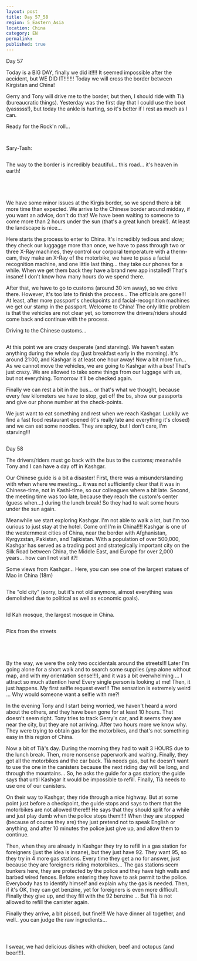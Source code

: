 ```yaml
---
layout: post
title: Day 57_58
region: 5_Eastern_Asia
location: China
category: EN
permalink:
published: true
---
```

Day 57

Today is a BIG DAY, finally we did it!!!! It seemed impossible after the accident, but WE DID IT!!!!!!! Today we will cross the border between Kirgistan and China!

Gerry and Tony will drive me to the border, but then, I should ride with Tià (bureaucratic things). Yesterday was the first day that I could use the boot (yasssss!), but today the ankle is hurting, so it's better if I rest as much as I can.

Ready for the Rock'n roll...

<p><a
href="https://lh3.googleusercontent.com/JhGArmi4dVvkSvH6T_629UKg_zHIHjqFECvgaccNJJBKKWA_-bAFPqRx3ECtsHvKtYln1pvCT-CgQ0kwALZVvTqtozmZ3Zx6jWcJXuHAjDpkmcCBq7IcfbJLxRqfa4TtGIulxZVF2QPyEw5IRpPyhXaz-dQBNK9c1VFcQAttFlFZxxIYWyd7JYQ93YoKjW_9TuCbELbechTckeYqyqX8HM-tiSpBzET7KUwBFjqqATOG4kVjAHJBr7JJaCUgNvaKn-k1tSV8KSdg_Npn43xYKgSpKN5kSfOLXN0hOy4XeI0wi1LtdVJgZe8ftpcI4LqGDN1KBWa20G9cksPxQeEnkilQYEQHZ7liZW4JlIsh6DpLsJen7NECtBGzynPwJuVFZJZA6tQK753qLFanp4SYqO498KzuLtuSTMLvtqv3Va_fcwxCB3A2HJO-pRHMyUxfIftUDUtgEtjGlRC6B_c88dIRxslnQt9mauOsHOBZ5BhguK4PgyZrbvx5mqNfJ7aIeGFXV-0q-3Am4islm_VWbdBxhvySLy1V7Tgz4RKkB8mk4_aYyAtcUiDMVqQffvK-CYulOdlnakSZqCrUzgmGgIY7ftNsy1sjvsoBSckcK9o8O6nyFEfsC_JEbUCFArS4OXLzv_GGuUbXX-ZQdGxjOUoKz0tfKfa89kfa_qGxEjqUxP510UhoNlgtLA=w1052-h789-no"><img 
src="https://lh3.googleusercontent.com/JhGArmi4dVvkSvH6T_629UKg_zHIHjqFECvgaccNJJBKKWA_-bAFPqRx3ECtsHvKtYln1pvCT-CgQ0kwALZVvTqtozmZ3Zx6jWcJXuHAjDpkmcCBq7IcfbJLxRqfa4TtGIulxZVF2QPyEw5IRpPyhXaz-dQBNK9c1VFcQAttFlFZxxIYWyd7JYQ93YoKjW_9TuCbELbechTckeYqyqX8HM-tiSpBzET7KUwBFjqqATOG4kVjAHJBr7JJaCUgNvaKn-k1tSV8KSdg_Npn43xYKgSpKN5kSfOLXN0hOy4XeI0wi1LtdVJgZe8ftpcI4LqGDN1KBWa20G9cksPxQeEnkilQYEQHZ7liZW4JlIsh6DpLsJen7NECtBGzynPwJuVFZJZA6tQK753qLFanp4SYqO498KzuLtuSTMLvtqv3Va_fcwxCB3A2HJO-pRHMyUxfIftUDUtgEtjGlRC6B_c88dIRxslnQt9mauOsHOBZ5BhguK4PgyZrbvx5mqNfJ7aIeGFXV-0q-3Am4islm_VWbdBxhvySLy1V7Tgz4RKkB8mk4_aYyAtcUiDMVqQffvK-CYulOdlnakSZqCrUzgmGgIY7ftNsy1sjvsoBSckcK9o8O6nyFEfsC_JEbUCFArS4OXLzv_GGuUbXX-ZQdGxjOUoKz0tfKfa89kfa_qGxEjqUxP510UhoNlgtLA=w1052-h789-no" class="oversize" alt=""></a></p>

<p><a
href="https://lh3.googleusercontent.com/EtYrPtZh5Lj45h_SfhjhLnOELyEiSClkbwKbhrdqmf5N-F3bOjCCN69Ltlw59v5rimRY3nRRLuM7r9X9S2_7WXZ-RZcgREu-_lp_hQwzt6H4SgHYbQS_1OZ4amKP2ZhA6vHdNF-fgKUbcHfJ7rPfIjAEzqieLXqTfjXXYOQcCQHZq8KG_cwWz7sLiCOa9j8LtOo-CBGqRAuIgozoeoi-BXuFz2fJF463tKkrxvvfCz1kaELPBPgaeGbo2el9eLvRW_4Ib4oVnpiPWI08E-xnAVyJVtQJ07T1bexdjiYKLGcQRuagT8nUHWEya8IOltjUDcfCNx-1_r6PapMChdAtGLSUYB3CAaVvaPdqNf8zk09sbwDha9eBsnsEhV6H5jUfC2m6G0Y-HRcp8Ciwnh13CvaQFQUUcH76dfFXxfSoi1ZOHd1D2TqJfgpFGfhl9jtCWTDSR1jTUtZWWQZRlVDyx8PQCi-W92Gmu2MZDY5cITatMIq1ys5cmXT5rSRpkYM8OF6vyMmwU47MOgE7qKlXJAtYkmuXc4sQURiZpKGzlA8ApnhkRAPw--aB1ehJ6ecRmGMidEdvJUIpFh2GyqTRYODU7tKrND9p2y7_rjtltmpkFQDf2IcPYhqk2OzK8wgW7TO2WI0fhCXTWCetuD2mhMje8gzSex642rNSDm8sYjPFzS9uvDOxojuZyA=w840-h630-no"><img 
src="https://lh3.googleusercontent.com/EtYrPtZh5Lj45h_SfhjhLnOELyEiSClkbwKbhrdqmf5N-F3bOjCCN69Ltlw59v5rimRY3nRRLuM7r9X9S2_7WXZ-RZcgREu-_lp_hQwzt6H4SgHYbQS_1OZ4amKP2ZhA6vHdNF-fgKUbcHfJ7rPfIjAEzqieLXqTfjXXYOQcCQHZq8KG_cwWz7sLiCOa9j8LtOo-CBGqRAuIgozoeoi-BXuFz2fJF463tKkrxvvfCz1kaELPBPgaeGbo2el9eLvRW_4Ib4oVnpiPWI08E-xnAVyJVtQJ07T1bexdjiYKLGcQRuagT8nUHWEya8IOltjUDcfCNx-1_r6PapMChdAtGLSUYB3CAaVvaPdqNf8zk09sbwDha9eBsnsEhV6H5jUfC2m6G0Y-HRcp8Ciwnh13CvaQFQUUcH76dfFXxfSoi1ZOHd1D2TqJfgpFGfhl9jtCWTDSR1jTUtZWWQZRlVDyx8PQCi-W92Gmu2MZDY5cITatMIq1ys5cmXT5rSRpkYM8OF6vyMmwU47MOgE7qKlXJAtYkmuXc4sQURiZpKGzlA8ApnhkRAPw--aB1ehJ6ecRmGMidEdvJUIpFh2GyqTRYODU7tKrND9p2y7_rjtltmpkFQDf2IcPYhqk2OzK8wgW7TO2WI0fhCXTWCetuD2mhMje8gzSex642rNSDm8sYjPFzS9uvDOxojuZyA=w840-h630-no" class="oversize" alt=""></a></p>

Sary-Tash:

<p><a
href="https://lh3.googleusercontent.com/0ODhBk_2lpn9ZB4BPmI_5bQPb8TfjKnwYz1cUJgn7RC6_jrzlmP8xvAugOnR18Hac5jz6070xBnfmdYin-kyDacfyv3kLOUd6majptaYXYto6lvEGPTwegxY6Uq-y0caX-Jmqyca50Kr2NnjQvouLFREf2rC9vJ5-yydSpQChJohAvXu8IlFp5mx17wMmniN_kb_ThLsfYwoow5MLNRZPCmVcMnUo4Ouo04SL_qpg8iToSTzwzOqCpllFdVRuoK4wVblZuhsThepKy_DLdiPNeD2RCWvy5PJ1t7eKFE9WrLZGBR2JtgL0YpK7xNKxEQscQT9ogzHdsdWHEFfenZkddps36TCxmAMUj30Nn4MV_fhkEMfYtcdGKHoDEuVmw0VdYfRopE-R22y7Ez6jd0aw1ZPksmzXYAJ2qLMlpBZHRfHsO4rDEv2NGMik4Sx-23NDfJa7cRHU4UWSFMNloqTbJf3AvNeH2FVQAu3C93ijNJiD-w7jtNkMosSRZ-A682W3Oer0f4QvIRdMGHpQpsOoUwdeJGWTtRco2ojpRtE0O1hUZi-p291U50qcgOpYsY1HaL2kQ_ROiZjILao8kkp__vGRK2t9G5o-orpETrliZFQkgOKXw7lDgx0_Ko9HjjKXsqerYyYS_ZvDqMgk3gjdfGOQfj3cueWbr8f5dHTsM8vPFoLlnSjSk6Btw=w1051-h788-no"><img 
src="https://lh3.googleusercontent.com/0ODhBk_2lpn9ZB4BPmI_5bQPb8TfjKnwYz1cUJgn7RC6_jrzlmP8xvAugOnR18Hac5jz6070xBnfmdYin-kyDacfyv3kLOUd6majptaYXYto6lvEGPTwegxY6Uq-y0caX-Jmqyca50Kr2NnjQvouLFREf2rC9vJ5-yydSpQChJohAvXu8IlFp5mx17wMmniN_kb_ThLsfYwoow5MLNRZPCmVcMnUo4Ouo04SL_qpg8iToSTzwzOqCpllFdVRuoK4wVblZuhsThepKy_DLdiPNeD2RCWvy5PJ1t7eKFE9WrLZGBR2JtgL0YpK7xNKxEQscQT9ogzHdsdWHEFfenZkddps36TCxmAMUj30Nn4MV_fhkEMfYtcdGKHoDEuVmw0VdYfRopE-R22y7Ez6jd0aw1ZPksmzXYAJ2qLMlpBZHRfHsO4rDEv2NGMik4Sx-23NDfJa7cRHU4UWSFMNloqTbJf3AvNeH2FVQAu3C93ijNJiD-w7jtNkMosSRZ-A682W3Oer0f4QvIRdMGHpQpsOoUwdeJGWTtRco2ojpRtE0O1hUZi-p291U50qcgOpYsY1HaL2kQ_ROiZjILao8kkp__vGRK2t9G5o-orpETrliZFQkgOKXw7lDgx0_Ko9HjjKXsqerYyYS_ZvDqMgk3gjdfGOQfj3cueWbr8f5dHTsM8vPFoLlnSjSk6Btw=w1051-h788-no" class="oversize" alt=""></a></p>

The way to the border is incredibly beautiful... this road... it's heaven in earth!

<p><a
href="https://lh3.googleusercontent.com/9bEhEW-2rn5CMEYK77BdGhHjYvVrx6tLlKt-k-bBylnrw4L0zxC6yf-c1Tmki1QqlXpSRUXHVO7qG_AukwaiRyO_n7PC-heQeHg22WRVxbyZrKPnCv18xrrTYBQ58cMAmrF4hR_fBME6fd3edasdvt_zZLPan-xibf8Hq2jfgTrQeNbCk09Pdkb87JlT7nRXqmf5u4-DjoED0tr5yMelqUcGnqdvauIupQ2q6jsAsm6tE5vdb3rzcWsAbKjUbvaMxNw7UYf2-pupC0zHPtHrfhfDLCCxErt26n-e7YB8FT8r35JtN9hCXblgpBfwRd0XBD_4WQkmHmELOpu8g7anGXOJlwCe33xSR0s9_pvDFoiS8XXiwMGIesBCc4-RdLcTXplHd5ZJYE3-u_zZjysKFxQurlxYz6xycK29VswkAzYPhlbkJUmcW2eqld7qUvje-6F4bR50tkZoE4S4QN4n4os3r5mMswcm_YSm2bqGTClkY_xJL0wZ1OSJH6lh0sMX--QKtb8Zpj_xkjkCfFx57JupeNDMgbYsF3O9YorC_Db6jbMwUMrguSS4EvbqpuV8QpA13Ngb_xu-VQZqvqcneYaP_clcf7WF_bPvDBioTwo_eacvi4cffmAPWQSMPtW700Oi2bTsegDy7y3SjXZcn2ZJw3K70XWvgTFsuNAtRXfwEKG4e-wONH1EeA=w840-h630-no"><img 
src="https://lh3.googleusercontent.com/9bEhEW-2rn5CMEYK77BdGhHjYvVrx6tLlKt-k-bBylnrw4L0zxC6yf-c1Tmki1QqlXpSRUXHVO7qG_AukwaiRyO_n7PC-heQeHg22WRVxbyZrKPnCv18xrrTYBQ58cMAmrF4hR_fBME6fd3edasdvt_zZLPan-xibf8Hq2jfgTrQeNbCk09Pdkb87JlT7nRXqmf5u4-DjoED0tr5yMelqUcGnqdvauIupQ2q6jsAsm6tE5vdb3rzcWsAbKjUbvaMxNw7UYf2-pupC0zHPtHrfhfDLCCxErt26n-e7YB8FT8r35JtN9hCXblgpBfwRd0XBD_4WQkmHmELOpu8g7anGXOJlwCe33xSR0s9_pvDFoiS8XXiwMGIesBCc4-RdLcTXplHd5ZJYE3-u_zZjysKFxQurlxYz6xycK29VswkAzYPhlbkJUmcW2eqld7qUvje-6F4bR50tkZoE4S4QN4n4os3r5mMswcm_YSm2bqGTClkY_xJL0wZ1OSJH6lh0sMX--QKtb8Zpj_xkjkCfFx57JupeNDMgbYsF3O9YorC_Db6jbMwUMrguSS4EvbqpuV8QpA13Ngb_xu-VQZqvqcneYaP_clcf7WF_bPvDBioTwo_eacvi4cffmAPWQSMPtW700Oi2bTsegDy7y3SjXZcn2ZJw3K70XWvgTFsuNAtRXfwEKG4e-wONH1EeA=w840-h630-no" class="oversize" alt=""></a></p>

<p><a
href="https://lh3.googleusercontent.com/yMTcS0HSx8--N4LsanF31x9RZ4xy-3NoM6fjKpSbamFD7jKdo0oawNi2fzL3_66ltYW5WbfqgOXlQrtWCuhRLRoBWbT71KuQF1wrNjxCceCtCeX6kuHKmhPL2Iob4-d9jtLyp5E5IEY8v5hFT-Hc-DZ4aiYAlPi61fk6__uxTIgNBPV_MWkVsM64JotVDWVzjjQNE2PkUN6_EQKdbcwO1YCTiSg8sUmBrvHZZwR8cqDVQV0c0rx5nMwxW0DLAJ2JglTMujgREnhkdDrDCyXrc0_lph7oQiG-Yx1c2KZZlafXDPL-o2T1cCXsKUVCUNKU0Xwi_s4RHOH_Vr2-KxoRNK7ziYquolBzTYS2iYPDphWr8_H3xuS5Up5RntdTX0rqyBNq-_4awb-NVKomFFzoWBKZmFA36y5eNUNsDGCF52MSt9tdP2XxfL41ZUtsOR3Y9UmtsaWWCNHHKrGTj9lwWdtieXjOWSfcaxBG7-3Tn-rNtjKiZYBLRTk5-g6Tx6Q2TSFoIRhXe6zBXO8mPYndXvT_ebl79C4Ep-NLAHf8Kj1b7qCp3ijk9Nky6qzxGDVf8HOGX8rhgWp4g4ew9Vk6EpBEq5mx-3if7Sr7pUxezkwhSAfu7dOGD0J542oHi4NyH9VpsdhERwBo7bpRVYsR-cMJGBZVGwx4JVE1LWjfe_j9h3XEAiq3vsiuYg=w1052-h789-no"><img 
src="https://lh3.googleusercontent.com/yMTcS0HSx8--N4LsanF31x9RZ4xy-3NoM6fjKpSbamFD7jKdo0oawNi2fzL3_66ltYW5WbfqgOXlQrtWCuhRLRoBWbT71KuQF1wrNjxCceCtCeX6kuHKmhPL2Iob4-d9jtLyp5E5IEY8v5hFT-Hc-DZ4aiYAlPi61fk6__uxTIgNBPV_MWkVsM64JotVDWVzjjQNE2PkUN6_EQKdbcwO1YCTiSg8sUmBrvHZZwR8cqDVQV0c0rx5nMwxW0DLAJ2JglTMujgREnhkdDrDCyXrc0_lph7oQiG-Yx1c2KZZlafXDPL-o2T1cCXsKUVCUNKU0Xwi_s4RHOH_Vr2-KxoRNK7ziYquolBzTYS2iYPDphWr8_H3xuS5Up5RntdTX0rqyBNq-_4awb-NVKomFFzoWBKZmFA36y5eNUNsDGCF52MSt9tdP2XxfL41ZUtsOR3Y9UmtsaWWCNHHKrGTj9lwWdtieXjOWSfcaxBG7-3Tn-rNtjKiZYBLRTk5-g6Tx6Q2TSFoIRhXe6zBXO8mPYndXvT_ebl79C4Ep-NLAHf8Kj1b7qCp3ijk9Nky6qzxGDVf8HOGX8rhgWp4g4ew9Vk6EpBEq5mx-3if7Sr7pUxezkwhSAfu7dOGD0J542oHi4NyH9VpsdhERwBo7bpRVYsR-cMJGBZVGwx4JVE1LWjfe_j9h3XEAiq3vsiuYg=w1052-h789-no" class="oversize" alt=""></a></p>

<p><a
href="https://lh3.googleusercontent.com/G9EA4ninmIuYSWbeDJDYhqi1Rl-gJ-f_hW6pe9DfraNzdsqSF8m2jq7C3H1rpviI81w99g3l-2MpC3xBa9e7jw-pXOz2YYgXz19e7EjFOcX60ER_uKBpc4yE5ucaKhSG_vMWsUyXx0kF3vdPC0d57w9tNDgPDuqrHhOH42krukHEVep9OmUb9HJVof5jkyImMjvbO2AFJoAlPQGdpByQjjEczIWvIvcPcvxMHD9k_AZwafrM8v3dywAl9CRIEXn8nukACSfnfOITmroTg8rF1Ts_cqUPwxwJzkbnXtp2BRhCXru9K24wpyX74m2zjZqKnRNcnqVsZuPQ9QCMRLvdL9ndG7bp8bnqhxkVMqN3ZRd5nJ7_WKjmsXrYLJ5sU787Q4T2SJGdBmH5VnFYDCkAppPUca34IbKGtHyOhlKZGNzEU9xT0NPAtymlNag5yP3lD988VGKnpVqkDQDUOYf96TPY2KxhxVcnmOoTKKo90NjKCg-Om6uhc_eBS51jrpDvJOBEGYRx4-H26RmUsLqsv5JR5_LozsSgr-nAwHwWm57dNcBM08XD83kMItqw_LQZHEn2X9pvh2HTDIADZ9CEI_bK9z5Gd9whoPVnM5Hr3hV4RwnoC6ixWwDAp7EEF6yKtczOC6XKHmVW2UzYitC9Ed5FV4-PZYnKjClWZmkFZeK2gOAYiLdFR68kzQ=w840-h630-no"><img 
src="https://lh3.googleusercontent.com/G9EA4ninmIuYSWbeDJDYhqi1Rl-gJ-f_hW6pe9DfraNzdsqSF8m2jq7C3H1rpviI81w99g3l-2MpC3xBa9e7jw-pXOz2YYgXz19e7EjFOcX60ER_uKBpc4yE5ucaKhSG_vMWsUyXx0kF3vdPC0d57w9tNDgPDuqrHhOH42krukHEVep9OmUb9HJVof5jkyImMjvbO2AFJoAlPQGdpByQjjEczIWvIvcPcvxMHD9k_AZwafrM8v3dywAl9CRIEXn8nukACSfnfOITmroTg8rF1Ts_cqUPwxwJzkbnXtp2BRhCXru9K24wpyX74m2zjZqKnRNcnqVsZuPQ9QCMRLvdL9ndG7bp8bnqhxkVMqN3ZRd5nJ7_WKjmsXrYLJ5sU787Q4T2SJGdBmH5VnFYDCkAppPUca34IbKGtHyOhlKZGNzEU9xT0NPAtymlNag5yP3lD988VGKnpVqkDQDUOYf96TPY2KxhxVcnmOoTKKo90NjKCg-Om6uhc_eBS51jrpDvJOBEGYRx4-H26RmUsLqsv5JR5_LozsSgr-nAwHwWm57dNcBM08XD83kMItqw_LQZHEn2X9pvh2HTDIADZ9CEI_bK9z5Gd9whoPVnM5Hr3hV4RwnoC6ixWwDAp7EEF6yKtczOC6XKHmVW2UzYitC9Ed5FV4-PZYnKjClWZmkFZeK2gOAYiLdFR68kzQ=w840-h630-no" class="oversize" alt=""></a></p>

<p><a
href="https://lh3.googleusercontent.com/wubfUPcQ_m_27mJhl0M3fiAIC1S2QxwJPaQI6aqWljGuzjGum_p6NMYXmTY7dgLP6gs2IiuiZrF5XqzCVl3EL3urvGoyu2A29aVAcQ31TFS7uKVp4aDmRj25okDPlo2dpRwgeOyU8CVXRzA4C3lRTZex8oBkljDYwsZ7pDJ2uK5EljvyqZ0GlV6DGKHFAyOaeNqUxMpC07uDD7-91w2H2V7kZBevTaymu9kcYZNo5VJwsYugxzo0OC2Sgun9yx8n9CyI13TnCWVEVocDuluyTrWRQ3kmLlbQLQWiWxEII55llUmENj20tfeQbkCRW3uKPaCEUJXSdA1oHe-IBjXrOOeuzett33SqTAEebAu15JydkKzu1cz1bVZ6PwUv9e0lIICr9pATV7yHZPgyL3hxE_Gsq_rMV0n4keAZWLncCD58y3RiZ4ofmYeo3YHuIZ6ev0N--L-YRPAajdahRsWI9512Cp_7BOhbuk-sDpI6WdiEb9cliZMEJwCXFf79OQEDWsiJibw5nnMVHP35yaTtL8cwzgc6F9Ez9trbpULYSCAd-fnPqvI4ky_w7OSRAHdQJD84Y1lYtZMmLEBLmqUHwT0_PsFh3xzsGDC6azsurzx2elafT89cEoNFeOOQoq0Wse_pf6Cuj2CVuPoFhrljaqiGSSKFcfN5glXHCvhcBFlTsAs8lk4_dyRBQA=w840-h630-no"><img 
src="https://lh3.googleusercontent.com/wubfUPcQ_m_27mJhl0M3fiAIC1S2QxwJPaQI6aqWljGuzjGum_p6NMYXmTY7dgLP6gs2IiuiZrF5XqzCVl3EL3urvGoyu2A29aVAcQ31TFS7uKVp4aDmRj25okDPlo2dpRwgeOyU8CVXRzA4C3lRTZex8oBkljDYwsZ7pDJ2uK5EljvyqZ0GlV6DGKHFAyOaeNqUxMpC07uDD7-91w2H2V7kZBevTaymu9kcYZNo5VJwsYugxzo0OC2Sgun9yx8n9CyI13TnCWVEVocDuluyTrWRQ3kmLlbQLQWiWxEII55llUmENj20tfeQbkCRW3uKPaCEUJXSdA1oHe-IBjXrOOeuzett33SqTAEebAu15JydkKzu1cz1bVZ6PwUv9e0lIICr9pATV7yHZPgyL3hxE_Gsq_rMV0n4keAZWLncCD58y3RiZ4ofmYeo3YHuIZ6ev0N--L-YRPAajdahRsWI9512Cp_7BOhbuk-sDpI6WdiEb9cliZMEJwCXFf79OQEDWsiJibw5nnMVHP35yaTtL8cwzgc6F9Ez9trbpULYSCAd-fnPqvI4ky_w7OSRAHdQJD84Y1lYtZMmLEBLmqUHwT0_PsFh3xzsGDC6azsurzx2elafT89cEoNFeOOQoq0Wse_pf6Cuj2CVuPoFhrljaqiGSSKFcfN5glXHCvhcBFlTsAs8lk4_dyRBQA=w840-h630-no" class="oversize" alt=""></a></p>

We have some minor issues at the Kirgis border, so we spend there a bit more time than expected. We arrive to the Chinese border around midday, if you want an advice, don't do that! We have been waiting to someone to come more than 2 hours under the sun (that's a great lunch break!). At least the landscape is nice...

Here starts the process to enter to China. It's incredibly tedious and slow; they check our luggagge more than once, we have to pass through two or three X-Ray machines, they control our corporal temperature with a therm-cam, they make an X-Ray of the motorbike, we have to pass a facial recognition machine, and one little last thing... they take our phones for a while. When we get them back they have a brand new app installed! That's insane! I don't know how many hours do we spend there. 

After that, we have to go to customs (around 30 km away), so we drive there. However, it's too late to finish the process... The officials are gone!!! At least, after more passport's checkpoints and facial-recognition machines we get our stamp in the passport. Welcome to China! The only little problem is that the vehicles are not clear yet, so tomorrow the drivers/riders should come back and continue with the process.

Driving to the Chinese customs...

<p><a
href="https://lh3.googleusercontent.com/pRWI3Xr__5gI8hFTYQw1XqFKOy_QoJN7CQbTdineBX0y1r70D_n3JRVFOZTR9LqXvOJ5k5MlH-y8qa3SRt4_HkClumrqjR-0LDe2cSFRRxDZqPmZOui6LOylFYEXmuSv47ER3xy7WW0zon2rSHCA-Z5Lu3UuGjPVCyU1bQKo9kQwMxbodE9Xo-pdJlIvOLrnCQHm0wZ2a8PPswkDADMsFi56hsnB6fDzt78AJ_X6Avc4TfrkxwMcjQeJTcJ5QzkkCe6PCjthP3AsPlp49G7BVVQ62DX3qwO73cRzhUuImjDYxUIqTF3fo-KiljmLnhQadeplcVmrUZnqvKMfPsmTLMnjE9oPje_EMXbyeHfuBS2x6cWYvi1dzybYNmsdYk3jd1o7knvR9lOdFbRGkk5mtw4MdcAvPMOr_s1zPi8liDQRVmGDpTbNm6Lm8tZueRNOfaL4A00YkYp2WArp5XPqopW87WgwEpgbnlErQy6Wrj3_WL5nk_p9xqnkooU6BY2ZayajPtvFB5PplEeiHR2kvrb94vlBAgmXvXFvKcasc92xpfvI-yzlI_qjQwiJ6qNaWgqsBc-PqZKWEig1Qqw0_OEk9_NF84hpH7MZdyNYMiswab6eOxeQzO7Za-v64RWA5MKKWuXcHeMOlBSA53JKB-Ts8exMihj5VDUsMNMa9fQ62qAK0dmZdJw6kg=w1052-h789-no"><img 
src="https://lh3.googleusercontent.com/pRWI3Xr__5gI8hFTYQw1XqFKOy_QoJN7CQbTdineBX0y1r70D_n3JRVFOZTR9LqXvOJ5k5MlH-y8qa3SRt4_HkClumrqjR-0LDe2cSFRRxDZqPmZOui6LOylFYEXmuSv47ER3xy7WW0zon2rSHCA-Z5Lu3UuGjPVCyU1bQKo9kQwMxbodE9Xo-pdJlIvOLrnCQHm0wZ2a8PPswkDADMsFi56hsnB6fDzt78AJ_X6Avc4TfrkxwMcjQeJTcJ5QzkkCe6PCjthP3AsPlp49G7BVVQ62DX3qwO73cRzhUuImjDYxUIqTF3fo-KiljmLnhQadeplcVmrUZnqvKMfPsmTLMnjE9oPje_EMXbyeHfuBS2x6cWYvi1dzybYNmsdYk3jd1o7knvR9lOdFbRGkk5mtw4MdcAvPMOr_s1zPi8liDQRVmGDpTbNm6Lm8tZueRNOfaL4A00YkYp2WArp5XPqopW87WgwEpgbnlErQy6Wrj3_WL5nk_p9xqnkooU6BY2ZayajPtvFB5PplEeiHR2kvrb94vlBAgmXvXFvKcasc92xpfvI-yzlI_qjQwiJ6qNaWgqsBc-PqZKWEig1Qqw0_OEk9_NF84hpH7MZdyNYMiswab6eOxeQzO7Za-v64RWA5MKKWuXcHeMOlBSA53JKB-Ts8exMihj5VDUsMNMa9fQ62qAK0dmZdJw6kg=w1052-h789-no" class="oversize" alt=""></a></p>

At this point we are crazy desperate (and starving). We haven't eaten anything during the whole day (just breakfast early in the morning). It's around 21:00, and Kashgar is at least one hour away! Now a bit more fun... As we cannot move the vehicles, we are going to Kashgar with a bus! That's just crazy. We are allowed to take some things from our luggage with us, but not everything. Tomorrow it'll be checked again.

Finally we can rest a bit in the bus... or that's what we thought, because every few kilometers we have to stop, get off the bs, show our passports and give our phone number at the check-points.

We just want to eat something and rest when we reach Kashgar. Luckily we find a fast food restaurant opened (it's really late and everything it's closed) and we can eat some noodles. They are spicy, but I don't care, I'm starving!!!

<p><a
href="https://lh3.googleusercontent.com/vndS_vcK921sVYpOhyhIyznqDJ4t3Mrr1jpgWWbQpJkvzupMm348DPOkXs1ot2d-fPhdNDWgOsuf_zrvOoN7VmRQT4oBeWkBsdm4kl7M4uEXsYDLfH7l9OgEvi2CZv28CCnFFaUlT7cMRgu1wJZttzmJpHvDGxJ4X3YMIr8h1Hyqwf6IShPiaExQ5mtwJmpHgzbx1xUiPOWN9QSpXzDfF0UDVgm_FpXkXtflKOYzZgVXmo3vEd0X5oEgE9Wtw5jkyRbg2D_g6VnQG9VkkqzZiivxq_EZgLG_SrihMh2G6JMW002IZfXO79e3z14VdbaVN6vCTPB0ZJOeirqbjVD-hv8TkHjQ6okC09BLL5K5sZJBNSbC59cUyHFIlJJb025GzhijVLFkBiCteDmrfxErHq2ytxrHIfvRIvEbMxNDrRKbcQs46oz1XKy4h7YVduVy0Mm9ju58l2mDkup-tIDlpsBh7ddhcPSqCeLkimnNO5CjB7UGoyyfsEpC36ClURBanK6i1hY7h3Glh-e_zip5e5lnXid6P84IaNXAvX-8f5SHJthW12Ptt698q0Qvsf2G9RtOphSBgN6Wa054PhJGhj0bR0KPLDL5RudfjM68_4PUTLVZPBpnS3E1-m2l3WvLGl4nfhUlmAmnZ5xe_os5U5iQ063ZtX7IF3f9v3Ndguc0eczhlyqpIeS2Sw=w592-h789-no"><img 
src="https://lh3.googleusercontent.com/vndS_vcK921sVYpOhyhIyznqDJ4t3Mrr1jpgWWbQpJkvzupMm348DPOkXs1ot2d-fPhdNDWgOsuf_zrvOoN7VmRQT4oBeWkBsdm4kl7M4uEXsYDLfH7l9OgEvi2CZv28CCnFFaUlT7cMRgu1wJZttzmJpHvDGxJ4X3YMIr8h1Hyqwf6IShPiaExQ5mtwJmpHgzbx1xUiPOWN9QSpXzDfF0UDVgm_FpXkXtflKOYzZgVXmo3vEd0X5oEgE9Wtw5jkyRbg2D_g6VnQG9VkkqzZiivxq_EZgLG_SrihMh2G6JMW002IZfXO79e3z14VdbaVN6vCTPB0ZJOeirqbjVD-hv8TkHjQ6okC09BLL5K5sZJBNSbC59cUyHFIlJJb025GzhijVLFkBiCteDmrfxErHq2ytxrHIfvRIvEbMxNDrRKbcQs46oz1XKy4h7YVduVy0Mm9ju58l2mDkup-tIDlpsBh7ddhcPSqCeLkimnNO5CjB7UGoyyfsEpC36ClURBanK6i1hY7h3Glh-e_zip5e5lnXid6P84IaNXAvX-8f5SHJthW12Ptt698q0Qvsf2G9RtOphSBgN6Wa054PhJGhj0bR0KPLDL5RudfjM68_4PUTLVZPBpnS3E1-m2l3WvLGl4nfhUlmAmnZ5xe_os5U5iQ063ZtX7IF3f9v3Ndguc0eczhlyqpIeS2Sw=w592-h789-no" class="oversize" alt=""></a></p>

Day 58

The drivers/riders must go back with the bus to the customs; meanwhile Tony and I can have a day off in Kashgar.

Our Chinese guide is a bit a disaster! First, there was a misunderstanding with when where we meeting... it was not sufficiently clear that it was in Chinese-time, not in Kashi-time, so our colleagues where a bit late. Second, the meeting time was too late, because they reach the custom's center (guess when...) during the lunch break! So they had to wait some hours under the sun again.

Meanwhile we start exploring Kashgar. I'm not able to walk a lot, but I'm too curious to just stay at the hotel. Come on! I'm in China!!!! Kashgar is one of the westernmost cities of China, near the border with Afghanistan, Kyrgyzstan, Pakistan, and Tajikistan. With a population of over 500,000, Kashgar has served as a trading post and strategically important city on the Silk Road between China, the Middle East, and Europe for over 2,000 years... how can I not visit it?!

Some views from Kashgar... Here, you can see one of the largest statues of Mao in China (18m)

<p><a
href="https://lh3.googleusercontent.com/KA2D4c55Q_qyk-Gj1qqh7g53pCdq1_jolVTqon8D6PUooUlhaZHH-Nn0Mn-8qZjTXwo5UyUvehxfI_NOs-z6oxieYs9SaynpcF-pQ6eULl1A1s21MVkhKW2dEZ6tosytZyKplyZgy5cQJPSukAyVjdVIcQx62CxaMZqiVkeu1zKdDkll9zeh_uiVRgdsu5bD0hMzQHMvbRwUN673wp-OTDlZwnqj7n7Ar9qWwpFnrfqav7EDOVrQz3HUrfQc5BgL2r6RDvvgHEbK5wmzi3Gn6u1a_mf0Q-PAsQT_JWHtTyJjLoXyOjPeD3bY5r9qU6iwJ2-2LqjwmVOnmiDjRy6vqp-f0mteqWm_vxOjtpzgE_2WuQhBb5S5vcd8nc1hqmGHiFNSPKq3lue2o4AU4_o9xqsKsv2JaTIKoF5JwXWY-38viK_9WcRmZskgHPq-P9wN6Rj7WNfKw9VqDJhRRooYMJ3zxNbNt62mf9-lXjssx8VUlH65r1X1Jm8DFwRtuAfzvARbnbGL22I53xs-Pkg5w-udOE1FlvpOAd5p_aHkRDu3VtxIOYOIEzCeic7lvNWoMGTfFbQt42mPxVOv6TwwnlwLev-GrRIhDq66QHzyKVOu-4D7i13AwType9edrIbW7eNU_1xPG7ZmA9AziUAsbynohDGwpCw1JxJef1cZqiJu4A-37tYfcOq8Ag=w1184-h789-no"><img 
src="https://lh3.googleusercontent.com/KA2D4c55Q_qyk-Gj1qqh7g53pCdq1_jolVTqon8D6PUooUlhaZHH-Nn0Mn-8qZjTXwo5UyUvehxfI_NOs-z6oxieYs9SaynpcF-pQ6eULl1A1s21MVkhKW2dEZ6tosytZyKplyZgy5cQJPSukAyVjdVIcQx62CxaMZqiVkeu1zKdDkll9zeh_uiVRgdsu5bD0hMzQHMvbRwUN673wp-OTDlZwnqj7n7Ar9qWwpFnrfqav7EDOVrQz3HUrfQc5BgL2r6RDvvgHEbK5wmzi3Gn6u1a_mf0Q-PAsQT_JWHtTyJjLoXyOjPeD3bY5r9qU6iwJ2-2LqjwmVOnmiDjRy6vqp-f0mteqWm_vxOjtpzgE_2WuQhBb5S5vcd8nc1hqmGHiFNSPKq3lue2o4AU4_o9xqsKsv2JaTIKoF5JwXWY-38viK_9WcRmZskgHPq-P9wN6Rj7WNfKw9VqDJhRRooYMJ3zxNbNt62mf9-lXjssx8VUlH65r1X1Jm8DFwRtuAfzvARbnbGL22I53xs-Pkg5w-udOE1FlvpOAd5p_aHkRDu3VtxIOYOIEzCeic7lvNWoMGTfFbQt42mPxVOv6TwwnlwLev-GrRIhDq66QHzyKVOu-4D7i13AwType9edrIbW7eNU_1xPG7ZmA9AziUAsbynohDGwpCw1JxJef1cZqiJu4A-37tYfcOq8Ag=w1184-h789-no" class="oversize" alt=""></a></p>

The "old city" (sorry, but it's not old anymore, almost everything was demolished due to political as well as economic goals).

<p><a
href="https://lh3.googleusercontent.com/RnS24AhHgW838-rOwXNeWY3zVL5KdOB1YFm0TUU0UyFHVFo-aThrWJw2R-y4KzCEEWO5YVQMpmxcXLaY67YAUtNtW3BqXuRurDbQvVQCVXZtb1GuOfqzsbDWqFbMyIg11BiNNHw8qFmTOf1FUDAFrT5-YA5tOsB_qG4TMU10GiXQgKlIpO2lB6NfsGInAr-TaaNH0D_-yqYcaGfRuNjtJWHqEtPaKrf0y1alJqT7zvNf9glg6fwsekexHvvxuZWkQH_abNOliB81R-LLx9ROC-3vii2zCQpKqo5sUCrFitFBNyxCkfLgKzoOPX_CILw4Pfsf66iN_OEfiC8us8wLzDS8RKlvMsh4hvH2tpC8_feKZ5r1GPXy6ZQtEZlAkEEfjdm0tx7szPGc90lO-P4CNLFKv6WFnhmW2fC0BCLIyyQ7O5ra8038xR5yvc1v7Gw98H7GoZlya4SxsDXvp0kF-2Q5F8S2GdxgxO1AlItPtHbLOYwGiAEQTrzz742qZah3w5QAepxQnsuDwrY0Mz3F37P_HAggy-aT0wK-WxWyC5hcQ8p2xEaYaNnT_hJLqCpmngoVk4QXoPpPZ4ltxLSSS4JKh0UNZ5ZH5VBxDrbVF9xDAD_SWdAu8tahTqcmKKmB8ZqkWhWWX8nzdYqRkYJ2G8r5rnRXl8d57_GycCJHuzYNLNmtKXGz3oUbUg=w1051-h788-no"><img 
src="https://lh3.googleusercontent.com/RnS24AhHgW838-rOwXNeWY3zVL5KdOB1YFm0TUU0UyFHVFo-aThrWJw2R-y4KzCEEWO5YVQMpmxcXLaY67YAUtNtW3BqXuRurDbQvVQCVXZtb1GuOfqzsbDWqFbMyIg11BiNNHw8qFmTOf1FUDAFrT5-YA5tOsB_qG4TMU10GiXQgKlIpO2lB6NfsGInAr-TaaNH0D_-yqYcaGfRuNjtJWHqEtPaKrf0y1alJqT7zvNf9glg6fwsekexHvvxuZWkQH_abNOliB81R-LLx9ROC-3vii2zCQpKqo5sUCrFitFBNyxCkfLgKzoOPX_CILw4Pfsf66iN_OEfiC8us8wLzDS8RKlvMsh4hvH2tpC8_feKZ5r1GPXy6ZQtEZlAkEEfjdm0tx7szPGc90lO-P4CNLFKv6WFnhmW2fC0BCLIyyQ7O5ra8038xR5yvc1v7Gw98H7GoZlya4SxsDXvp0kF-2Q5F8S2GdxgxO1AlItPtHbLOYwGiAEQTrzz742qZah3w5QAepxQnsuDwrY0Mz3F37P_HAggy-aT0wK-WxWyC5hcQ8p2xEaYaNnT_hJLqCpmngoVk4QXoPpPZ4ltxLSSS4JKh0UNZ5ZH5VBxDrbVF9xDAD_SWdAu8tahTqcmKKmB8ZqkWhWWX8nzdYqRkYJ2G8r5rnRXl8d57_GycCJHuzYNLNmtKXGz3oUbUg=w1051-h788-no" class="oversize" alt=""></a></p>

Id Kah mosque, the largest mosque in China.

<p><a
href="https://lh3.googleusercontent.com/xaSoiJq371Jk35R32XvMy7QxGWWOeKXSTUyji6e-22U3jv3myvvZWZDVEy4Lo7xUXzoQ_aNclsr_4cV16i7_r4l0Wl-KwfVjUY2J3vm6iUAUyq1o0AGpTYop_QQpyjpg2jBKPuKmXbStvUhaARedqfC1ZDpg4VYok_tQvmA8a2FnuopUd0enL6E_eQ24DZY8fBsHQ3q9E7ZE_9DokzJE-hs22CkqCkp_N0QSV_sVGY8Lf85jqCx86AZ1b4edHOEBD_gj8f2n4zVgcat1Qt-Q1nCWnCOcwlH7N3i8okyIWWUOjKVbsrgYM4pVWKCtV02CjKNzqRs2Mr2fh7tO14y9Wk_OXGS0qaW_VKH6ngLr-QkGQFH35Ki595UAuUEUpUcykCAjoMwhg5jmHA8GsC2IHmrCqECrqwreyB_n1pDBdMO-RItebfEgBTXm_5f9K1Ruhxl0OY3K1Z3QFstlklhnecADFnSe8aUdhLA3YPZvT5h4R1Lmbg_0dQOcVun-GIN0xv4C_OdBlmzcPOhE9yUDpEik-1aIuh-ugm7ErK7wkYKxLEg0FfAkHYr1JKzskMTVewd3ExOuuFAKmsAPxYuOGeiFTV8-O4PaUc4coO6OzPxVUR299ZDMhRv6cDgVv6IIVMhTzHNLXBnmE2HJJWEUwVODPVZGG_urMnjeJ_cG3trCzpORT70-ZeYasQ=w1052-h789-no"><img 
src="https://lh3.googleusercontent.com/xaSoiJq371Jk35R32XvMy7QxGWWOeKXSTUyji6e-22U3jv3myvvZWZDVEy4Lo7xUXzoQ_aNclsr_4cV16i7_r4l0Wl-KwfVjUY2J3vm6iUAUyq1o0AGpTYop_QQpyjpg2jBKPuKmXbStvUhaARedqfC1ZDpg4VYok_tQvmA8a2FnuopUd0enL6E_eQ24DZY8fBsHQ3q9E7ZE_9DokzJE-hs22CkqCkp_N0QSV_sVGY8Lf85jqCx86AZ1b4edHOEBD_gj8f2n4zVgcat1Qt-Q1nCWnCOcwlH7N3i8okyIWWUOjKVbsrgYM4pVWKCtV02CjKNzqRs2Mr2fh7tO14y9Wk_OXGS0qaW_VKH6ngLr-QkGQFH35Ki595UAuUEUpUcykCAjoMwhg5jmHA8GsC2IHmrCqECrqwreyB_n1pDBdMO-RItebfEgBTXm_5f9K1Ruhxl0OY3K1Z3QFstlklhnecADFnSe8aUdhLA3YPZvT5h4R1Lmbg_0dQOcVun-GIN0xv4C_OdBlmzcPOhE9yUDpEik-1aIuh-ugm7ErK7wkYKxLEg0FfAkHYr1JKzskMTVewd3ExOuuFAKmsAPxYuOGeiFTV8-O4PaUc4coO6OzPxVUR299ZDMhRv6cDgVv6IIVMhTzHNLXBnmE2HJJWEUwVODPVZGG_urMnjeJ_cG3trCzpORT70-ZeYasQ=w1052-h789-no" class="oversize" alt=""></a></p>

Pics from the streets

<p><a
href="https://lh3.googleusercontent.com/1KRTwCjS-4yTG2ozXmN0vjM0GkMzSBt4MXj0kscgsyFl73biRxCCL9gzwZ9-U62dhUN-BYlKIT9_iCohxEhZSH7-KqYbV2UQK0KvYbqxMF_B6Oe9u5Yp9PkuFD_7w8wRgJm91sNiU27S2DPqv90wzlfN4DrE5R9rVdp3VTItgbh5VxvAC-U7DrAxDB4lHtIKdo1XMPLcfEsYQ0VmwW5Bn-sQ8yxq5Zay7pDTQPxAVZXp5zIT7twSFEoAgALyyWEKRP3bdZ91hXcqmkm6283lwe_Qa9V0257T_-2vcJqHdwCHKJSwvTnSUIQe02gP0jIixcJmL2xekgFKBVEJSsxR5SXgoy4iqzEH7syNSuZ7_P_y_lYUNxvGzXttVZngmKRhyegMEeo-D0-AxPAyyqzzTEPjgjppA3In6FNRO2zvt7SJH_3PTjpmfJGuN-CMxvlSjETNEY_yc8vGQabAmplLP9CFfASxyvdC_CIvkESjJSB5RCJ0KciJmukxUmeB1UwhWftaMyNzTUXEUfY0oEteyK98YqV8eQuMWklJFO_8EpyQiiRLuHfIuXqMhO3gMt_dh1b3AXsVO2zzsle7AjEaNTBWDnBqgvAtRKJNR_wyy-2H77tajzL0PieErIj1TaltlKT-PpwWZ8YgdOjsarGfwe9VsdHArlTgjH8w1WqUBLiClOOD1YNO77WcsA=w840-h630-no"><img 
src="https://lh3.googleusercontent.com/1KRTwCjS-4yTG2ozXmN0vjM0GkMzSBt4MXj0kscgsyFl73biRxCCL9gzwZ9-U62dhUN-BYlKIT9_iCohxEhZSH7-KqYbV2UQK0KvYbqxMF_B6Oe9u5Yp9PkuFD_7w8wRgJm91sNiU27S2DPqv90wzlfN4DrE5R9rVdp3VTItgbh5VxvAC-U7DrAxDB4lHtIKdo1XMPLcfEsYQ0VmwW5Bn-sQ8yxq5Zay7pDTQPxAVZXp5zIT7twSFEoAgALyyWEKRP3bdZ91hXcqmkm6283lwe_Qa9V0257T_-2vcJqHdwCHKJSwvTnSUIQe02gP0jIixcJmL2xekgFKBVEJSsxR5SXgoy4iqzEH7syNSuZ7_P_y_lYUNxvGzXttVZngmKRhyegMEeo-D0-AxPAyyqzzTEPjgjppA3In6FNRO2zvt7SJH_3PTjpmfJGuN-CMxvlSjETNEY_yc8vGQabAmplLP9CFfASxyvdC_CIvkESjJSB5RCJ0KciJmukxUmeB1UwhWftaMyNzTUXEUfY0oEteyK98YqV8eQuMWklJFO_8EpyQiiRLuHfIuXqMhO3gMt_dh1b3AXsVO2zzsle7AjEaNTBWDnBqgvAtRKJNR_wyy-2H77tajzL0PieErIj1TaltlKT-PpwWZ8YgdOjsarGfwe9VsdHArlTgjH8w1WqUBLiClOOD1YNO77WcsA=w840-h630-no" class="oversize" alt=""></a></p>

<p><a
href="https://lh3.googleusercontent.com/E4_SdJgHknNnF7MK5Ox_Q3QC6G_60md0V68ONGKY1vERcnVU9znEL9kOlH6hd2QUGeVDfsG6o3eyVUW-28Bw85tssQcxafbUyeoURlVXRmTnsPv2aD_qWK4NGeXbhrYMA0B0d8EdWRDeZStmZZQudP2JPTfUyRdTc-WGSGq2V8Tzv2ioT1DfkQhIdqsxszI5S3mg5KOMrQalkq-OA-4qlM-QO9wf-86Nln2qDgpviBZE88WtRQpnAhxIH1vnD3IbttCKvhnKI0YOKniQWka4wvow5oNypNLuL2t8gDL5ws4svYgM81mKvPH5zg5GtDN1NrPtEMkLTzB4Dc7GWIx2vDHTX-Z_hFIIY7vOwUI-7PIM_dpTxrhnckgiEKuGrubSSsn9QINOmk9smiDPRGRWyaTsv3v3PvK38bQb842_fYQh-SVIMttNP36AAeS0gviWpdIN7D8-v7P_Wr7QTnq2htOs7uxn3N1BjadqFGD21bd65rb7tDi7RibbnxV9HPmTsh6DiSWHJuFZC3Tsl76ssobRpIiqqm1-jrURnSDpJJgBqntOrEnLoaNfRynwmt8sVPEwrwl55yRbSfCyZAHWi5saQ-bzQ1yD8rU9bMaWTbKNbM332Ik-ch_KOrgACdKKAvb0W_3LO1-vjNn-w4mn7zo1AizMjd7xV2K8gTf93lgwNIsR-YK-kpX0tA=w1052-h789-no"><img 
src="https://lh3.googleusercontent.com/E4_SdJgHknNnF7MK5Ox_Q3QC6G_60md0V68ONGKY1vERcnVU9znEL9kOlH6hd2QUGeVDfsG6o3eyVUW-28Bw85tssQcxafbUyeoURlVXRmTnsPv2aD_qWK4NGeXbhrYMA0B0d8EdWRDeZStmZZQudP2JPTfUyRdTc-WGSGq2V8Tzv2ioT1DfkQhIdqsxszI5S3mg5KOMrQalkq-OA-4qlM-QO9wf-86Nln2qDgpviBZE88WtRQpnAhxIH1vnD3IbttCKvhnKI0YOKniQWka4wvow5oNypNLuL2t8gDL5ws4svYgM81mKvPH5zg5GtDN1NrPtEMkLTzB4Dc7GWIx2vDHTX-Z_hFIIY7vOwUI-7PIM_dpTxrhnckgiEKuGrubSSsn9QINOmk9smiDPRGRWyaTsv3v3PvK38bQb842_fYQh-SVIMttNP36AAeS0gviWpdIN7D8-v7P_Wr7QTnq2htOs7uxn3N1BjadqFGD21bd65rb7tDi7RibbnxV9HPmTsh6DiSWHJuFZC3Tsl76ssobRpIiqqm1-jrURnSDpJJgBqntOrEnLoaNfRynwmt8sVPEwrwl55yRbSfCyZAHWi5saQ-bzQ1yD8rU9bMaWTbKNbM332Ik-ch_KOrgACdKKAvb0W_3LO1-vjNn-w4mn7zo1AizMjd7xV2K8gTf93lgwNIsR-YK-kpX0tA=w1052-h789-no" class="oversize" alt=""></a></p>

<p><a
href="https://lh3.googleusercontent.com/fFVLKJieKz47RUf5G-ORRqdiAHDXZkh_LbRzGV1dd2eyLGuE_thJ_a0rTDfHr8Rb7Bm28aXrsEGBdqmCTzm4xpqPyHc3Px6ATRgykfcqpKBECplz3NgG1xO0K6M6U48taQ3nUj-KV644n-bSxazkauCcJ5BDqExXIv6zp4a_p7M47ELaWDtjBtTFQ6dOdLHBAZU5KjLGj5z7VCkmIQ8Cq2HJDwrZ0QuwlrulPMj9YYe2dYCW0uImzO9T6OPNq794TPLTmBjTMwGtleUMIOPtY1oK_PQW11WLfhZOPQFe5jRYoMYlXJouNaYBlDhS8mG6wd-axhXV84vh2i12P_eO1v4USeT0WCqZXX65S61XPKOaa0a0soAn3xqHXHz1j092TMwHOZ3AAdM1SytKVCykOp5u5DEqRRFpi0IYHZP4NpPHhcz4Z9YytZVYAy4EqsORDEgI24JQMpHYj3zYCWH52LhGpGbQ6urQQ_MCrJmmvdq7an6ypXR0emzseauoyQagT67Qfo23JhCYohbm7Mv2dA3KWrFBrw64Ht4I6vD31KG7xawn3_DzcfVTfI4kYe4MEhPqJEZrn2cHUccJPRkVgMEZ9PeHph2kB8jt2F2Pl1ntOZlJVjeGJwfLg0gg8iBVONGPJW6ScpLGqBVqPA4uxkuTuPkXS--MGfFOqzIBu0SeTpj2lm5WjqbqkQ=w840-h630-no"><img 
src="https://lh3.googleusercontent.com/fFVLKJieKz47RUf5G-ORRqdiAHDXZkh_LbRzGV1dd2eyLGuE_thJ_a0rTDfHr8Rb7Bm28aXrsEGBdqmCTzm4xpqPyHc3Px6ATRgykfcqpKBECplz3NgG1xO0K6M6U48taQ3nUj-KV644n-bSxazkauCcJ5BDqExXIv6zp4a_p7M47ELaWDtjBtTFQ6dOdLHBAZU5KjLGj5z7VCkmIQ8Cq2HJDwrZ0QuwlrulPMj9YYe2dYCW0uImzO9T6OPNq794TPLTmBjTMwGtleUMIOPtY1oK_PQW11WLfhZOPQFe5jRYoMYlXJouNaYBlDhS8mG6wd-axhXV84vh2i12P_eO1v4USeT0WCqZXX65S61XPKOaa0a0soAn3xqHXHz1j092TMwHOZ3AAdM1SytKVCykOp5u5DEqRRFpi0IYHZP4NpPHhcz4Z9YytZVYAy4EqsORDEgI24JQMpHYj3zYCWH52LhGpGbQ6urQQ_MCrJmmvdq7an6ypXR0emzseauoyQagT67Qfo23JhCYohbm7Mv2dA3KWrFBrw64Ht4I6vD31KG7xawn3_DzcfVTfI4kYe4MEhPqJEZrn2cHUccJPRkVgMEZ9PeHph2kB8jt2F2Pl1ntOZlJVjeGJwfLg0gg8iBVONGPJW6ScpLGqBVqPA4uxkuTuPkXS--MGfFOqzIBu0SeTpj2lm5WjqbqkQ=w840-h630-no" class="oversize" alt=""></a></p>

<p><a
href="https://lh3.googleusercontent.com/rJzNWrLXnzRdK35XRqMMv1Aq64zggq45Tk7Yetz9h0-1z8y8Wbkuyj6hPaO2kAhvuFVyNTnYHx_MeLRNVFRZPcF9Vx0ZHLrjzF8BKanzUKR4ZH5y2rRSkKHgq1U6YbWO--Ck9WMWmb6q0dStL8Fp7gIxTccA7T6fmRFmVuEZCdCKjjH4b9yI9qwJfeYAEUQrFrnCnCepl_aByjtLlUdioKSCQDFbC4-QqxJJH-DAXbJfr1fiq9BDLQW8togoku7H6nfIJVk-r-aa-9MfN1GIASxIKaymroKxKpdWHSUTkURYLfFoOi1xWnlDHZamQKTDC36zEcGv6b5jPCXyLZGOXkPR7ZIwwufrq4PSqnDZWbw3zffz2qG-N9eMa8ddHpv50NzRAL25098MhzUiHKTSM1K-7xLE7epgzuI0kmGoTIa9i3W67lYDJS2HPOsmrSqCUde5nZLe2lzU-i6eUI4r6hbX_MLUuKRMmuYNnWQ4JXR8dnoU9jbXLjaIy3GZYaTDXd_UTWaQmlEaHZmeI28CFxySgsBTjt39ZexkkonGZNlxvF0GHcpkllebKPdNjpw8msawYDOUQC2_aL9BGT0ccodGxKybPb8Mvl_ytTgMTg28oNnIWG6ovRM-xIpWnsAHQgKZSaV4bR81IJrWLI6CtW9W4wkVE78RtcKSs0bstM8GLaigwAlIkX_86A=s789-no"><img 
src="https://lh3.googleusercontent.com/rJzNWrLXnzRdK35XRqMMv1Aq64zggq45Tk7Yetz9h0-1z8y8Wbkuyj6hPaO2kAhvuFVyNTnYHx_MeLRNVFRZPcF9Vx0ZHLrjzF8BKanzUKR4ZH5y2rRSkKHgq1U6YbWO--Ck9WMWmb6q0dStL8Fp7gIxTccA7T6fmRFmVuEZCdCKjjH4b9yI9qwJfeYAEUQrFrnCnCepl_aByjtLlUdioKSCQDFbC4-QqxJJH-DAXbJfr1fiq9BDLQW8togoku7H6nfIJVk-r-aa-9MfN1GIASxIKaymroKxKpdWHSUTkURYLfFoOi1xWnlDHZamQKTDC36zEcGv6b5jPCXyLZGOXkPR7ZIwwufrq4PSqnDZWbw3zffz2qG-N9eMa8ddHpv50NzRAL25098MhzUiHKTSM1K-7xLE7epgzuI0kmGoTIa9i3W67lYDJS2HPOsmrSqCUde5nZLe2lzU-i6eUI4r6hbX_MLUuKRMmuYNnWQ4JXR8dnoU9jbXLjaIy3GZYaTDXd_UTWaQmlEaHZmeI28CFxySgsBTjt39ZexkkonGZNlxvF0GHcpkllebKPdNjpw8msawYDOUQC2_aL9BGT0ccodGxKybPb8Mvl_ytTgMTg28oNnIWG6ovRM-xIpWnsAHQgKZSaV4bR81IJrWLI6CtW9W4wkVE78RtcKSs0bstM8GLaigwAlIkX_86A=s789-no" class="oversize" alt=""></a></p>

By the way, we were the only two occidentals around the streets!!! Later I'm going alone for a short walk and to search some supplies (yep alone without map, and with my orientation sense!!!), and it was a bit overwhelming ... I attract so much attention here! Every single person is looking at me! Then, it just happens. My first selfie request ever!!! The sensation is extremely weird ... Why would someone want a selfie with me?!

In the evening Tony and I start being worried, we haven't heard a word about the others, and they have been gone for at least 10 hours. That doesn't seem right. Tony tries to track Gerry's car, and it seems they are near the city, but they are not arriving. After two hours more we know why. They were trying to obtain gas for the motorbikes, and that's not something easy in this region of China.

Now a bit of Tià's day. During the morning they had to wait 3 HOURS due to the lunch break. Then, more nonsense paperwork and waiting. Finally, they got all the motorbikes and the car back. Tià needs gas, but he doesn't want to use the one in the canisters because the next riding day will be long, and through the mountains... So, he asks the guide for a gas station; the guide says that until Kashgar it would be impossible to refill. Finally, Tià needs to use one of our canisters.

On their way to Kashgar, they ride through a nice highway. But at some point just before a checkpoint, the guide stops and says to them that the motorbikes are not allowed there!!! He says that they should split for a while and just play dumb when the police stops them!!!! When they are stopped (because of course they are) they just pretend not to speak English or anything, and after 10 minutes the police just give up, and allow them to continue.

Then, when they are already in Kashgar they try to refill in a gas station for foreigners (just the idea is insane), but they just have 92. They want 95, so they try in 4 more gas stations. Every time they get a no for answer, just because they are foreigners riding motorbikes... The gas stations seem bunkers here, they are protected by the police and they have high walls and barbed wired fences. Before entering they have to ask permit to the police. Everybody has to identify himself and explain why the gas is needed. Then, if it's OK, they can get benzine, yet for foreigners is even more difficult. Finally they give up, and they fill with the 92 benzine ... But Tià is not allowed to refill the canister again.

Finally they arrive, a bit pissed, but fine!!! We have dinner all together, and well.. you can judge the raw ingredients...

<p><a
href="https://lh3.googleusercontent.com/dsNq5kIZbxFcWk9emgiLSl2kC2quIgSnZqO3tzpiYJP4AGrso7SC_TK8YhnlhUg3105omcrvOJrHzJz1MtQspI5CiGWJB4QCBXLtY_1k1pGia-wtVEvCt8_QxPhIyciokavRZ4dbLRdR0OlaKfRqV6br4LhIbX4yCXBzeWr_e4KvyJ09DZUcPX-Ou3G3kwHpnidNRUhcXl-LbpABrL6z-UqkRkXJmte9EekP1JWacGUEngrP9OSjFr7e2XV5_FDh1t_nEuL2TG4673AnPN1mjOIxDUZrEdJUdu18o6iZ_4ihYUrkj8-aQ9S7UPyzYY8haqVbKk7YxYxUrnA6hHijEOetusNRV4U6AxsnuS4w9xgBtXc-dn0i76C7l8SE-T2ONEbxTrh1PkeIr2mePTI7F3Bb13haO2KcFz7pi9HHHlQOXU_xMLuXpMG18TSGn0m0hTjlONqTqVBt7es38PjVz5PPyjvhYWMkZ3hQ6VtEvg2Lwr9KdGyEx0d7xD1dYi7B9TeJ6GgtVdTg5-PwgFpetR9jJEwoeudIil2PhkBy5Rx5W72UNMIvgaHxI1EOcpDd0XJwett9eXB5Tr4SttApIAXpWRbwVmCr-iWeyGDWga5y9O-W1c-bLVGZfxwsFKZmLin-sYl7Zvz0LQ1o4L7cGsr9ImNw0lfj6ZYjoaAX1azLG_N_PH-n9XeR3A=w1076-h789-no"><img 
src="https://lh3.googleusercontent.com/dsNq5kIZbxFcWk9emgiLSl2kC2quIgSnZqO3tzpiYJP4AGrso7SC_TK8YhnlhUg3105omcrvOJrHzJz1MtQspI5CiGWJB4QCBXLtY_1k1pGia-wtVEvCt8_QxPhIyciokavRZ4dbLRdR0OlaKfRqV6br4LhIbX4yCXBzeWr_e4KvyJ09DZUcPX-Ou3G3kwHpnidNRUhcXl-LbpABrL6z-UqkRkXJmte9EekP1JWacGUEngrP9OSjFr7e2XV5_FDh1t_nEuL2TG4673AnPN1mjOIxDUZrEdJUdu18o6iZ_4ihYUrkj8-aQ9S7UPyzYY8haqVbKk7YxYxUrnA6hHijEOetusNRV4U6AxsnuS4w9xgBtXc-dn0i76C7l8SE-T2ONEbxTrh1PkeIr2mePTI7F3Bb13haO2KcFz7pi9HHHlQOXU_xMLuXpMG18TSGn0m0hTjlONqTqVBt7es38PjVz5PPyjvhYWMkZ3hQ6VtEvg2Lwr9KdGyEx0d7xD1dYi7B9TeJ6GgtVdTg5-PwgFpetR9jJEwoeudIil2PhkBy5Rx5W72UNMIvgaHxI1EOcpDd0XJwett9eXB5Tr4SttApIAXpWRbwVmCr-iWeyGDWga5y9O-W1c-bLVGZfxwsFKZmLin-sYl7Zvz0LQ1o4L7cGsr9ImNw0lfj6ZYjoaAX1azLG_N_PH-n9XeR3A=w1076-h789-no" class="oversize" alt=""></a></p>

<p><a
href="https://lh3.googleusercontent.com/k6eZU3Sa6VZ-ldgWofSPHjDV1a_P7QGJ28l_uQc9fybmJb_eq3SeUW2eu9HClPw3hciR4pdPReo6uqnL94tpgk3dZmkuRIcU7Lk-nI5nDZ4WRVHI9L5LCsM94V-vIxtFKBsYQRwfIl3_88GjDax4HLqTdtGQVfzsOgOEKbZFp04YWeEV266EvXEtiFHeKq5B1riF36NVjsYqqapF70VBV_L3GRDV2gCWF_cLLPBnquPeJ7s2GhFkYfx243WwX9TIlZvKtB-FcLQ77xeWlK7GzBip14tZ7Veh9bQNhZP-Lz8hPrN1dHi6KosMCmYOjYGPJSLcVFpZnGasJWl8_nQNszcXeEc1T4ORn6XcSLwAalH1fqXBrt7BzyFA-zZAaauRcX6NOp2gnQpVgPrC7-uW8BQkw5-u1dMs5UZJU9J0E8BRPq8Idefb7PsMezTQ5LZVd8Ganr4ZFglu9IXeGWyKA_QYZd8-TmSRRwtca08M9xIamvJRltM0Ujg6E84wTkWYYm_n6DGgzR8i7ncK1O7Nzdd_6uP_I9mcvzDjM3-lFtWYc68Jfesos0ZUXCS1wLMqvt_KE2CLkrWZ3yR9vi5jDrPxSoEyTvZLIPxLO9m21xL4220EvBCLbjZRYBpLL5PBltNYPuRdvIX19AdIZqtX4E4rVgXH-wRru1AhzYA9E1Zt0jtxbLc-Trw2pw=w1052-h789-no"><img 
src="https://lh3.googleusercontent.com/k6eZU3Sa6VZ-ldgWofSPHjDV1a_P7QGJ28l_uQc9fybmJb_eq3SeUW2eu9HClPw3hciR4pdPReo6uqnL94tpgk3dZmkuRIcU7Lk-nI5nDZ4WRVHI9L5LCsM94V-vIxtFKBsYQRwfIl3_88GjDax4HLqTdtGQVfzsOgOEKbZFp04YWeEV266EvXEtiFHeKq5B1riF36NVjsYqqapF70VBV_L3GRDV2gCWF_cLLPBnquPeJ7s2GhFkYfx243WwX9TIlZvKtB-FcLQ77xeWlK7GzBip14tZ7Veh9bQNhZP-Lz8hPrN1dHi6KosMCmYOjYGPJSLcVFpZnGasJWl8_nQNszcXeEc1T4ORn6XcSLwAalH1fqXBrt7BzyFA-zZAaauRcX6NOp2gnQpVgPrC7-uW8BQkw5-u1dMs5UZJU9J0E8BRPq8Idefb7PsMezTQ5LZVd8Ganr4ZFglu9IXeGWyKA_QYZd8-TmSRRwtca08M9xIamvJRltM0Ujg6E84wTkWYYm_n6DGgzR8i7ncK1O7Nzdd_6uP_I9mcvzDjM3-lFtWYc68Jfesos0ZUXCS1wLMqvt_KE2CLkrWZ3yR9vi5jDrPxSoEyTvZLIPxLO9m21xL4220EvBCLbjZRYBpLL5PBltNYPuRdvIX19AdIZqtX4E4rVgXH-wRru1AhzYA9E1Zt0jtxbLc-Trw2pw=w1052-h789-no" class="oversize" alt=""></a></p>

<p><a
href="https://lh3.googleusercontent.com/vLJnFRpMDFncsXmrO7P_ISQk9hGcEuAxBmmcD-rNZ56zUu94TrbgpHCA-exP8GIGbZPWulHi6xbMY2rDF_zg9afA3KtQOMkYL3Ygvn1IMYFb9gqJblFLqJv5juV93BczZMSzHqYAZwJzRy4yeTMwU8raTjHkZFrPUzCesSQcGUL2m32j4u9Qqt_8nUjrAhLM41jZ-VIaQULbG-dujesh5LMQfBJYCqLrCAh-OXRTlBPZNDrz5j71Vn3YmUVqlxgEJvTEXVUlvMvBlL7eC2yhbtv0jMk8Ft5rPDTAfZ1JuEPbmFtadVJWJNArZqd0qlWIG43l_Bbah6O94r0yquuhvXI9EWyWxRHtoxcZ6U6Q4nXd_ke9X72m8U8eFXDYt0X53mJJ8AZ-jFHEwEwNqs5huyX91NeNiY4gBIYnHZLHU3a0eJQksSJ4VAoIRF_VtBh1D_9X9vymybcv6-wc_N6ECAVypPFvx7ZxSz6jtcW3d6pmnz12eehpJ6uZ0OwccIb8qUuMTglvFHyDBmuie9ybO7jUXwJ-LbhK_RImJ9cZBNbW1gldf4NJXE9zsRFtrX85mv8p1Mu_KZveVDim9GIdxSs4xZEhbxtyk7WRFs47RWk3vW0ahR_l7PTeS0iIuQ2PntCMinIRXVOGCoP43PL_xhly_GTmjRM4qwh7yZjDgZT-qqeZ-IyCdV55Aw=w840-h630-no"><img 
src="https://lh3.googleusercontent.com/vLJnFRpMDFncsXmrO7P_ISQk9hGcEuAxBmmcD-rNZ56zUu94TrbgpHCA-exP8GIGbZPWulHi6xbMY2rDF_zg9afA3KtQOMkYL3Ygvn1IMYFb9gqJblFLqJv5juV93BczZMSzHqYAZwJzRy4yeTMwU8raTjHkZFrPUzCesSQcGUL2m32j4u9Qqt_8nUjrAhLM41jZ-VIaQULbG-dujesh5LMQfBJYCqLrCAh-OXRTlBPZNDrz5j71Vn3YmUVqlxgEJvTEXVUlvMvBlL7eC2yhbtv0jMk8Ft5rPDTAfZ1JuEPbmFtadVJWJNArZqd0qlWIG43l_Bbah6O94r0yquuhvXI9EWyWxRHtoxcZ6U6Q4nXd_ke9X72m8U8eFXDYt0X53mJJ8AZ-jFHEwEwNqs5huyX91NeNiY4gBIYnHZLHU3a0eJQksSJ4VAoIRF_VtBh1D_9X9vymybcv6-wc_N6ECAVypPFvx7ZxSz6jtcW3d6pmnz12eehpJ6uZ0OwccIb8qUuMTglvFHyDBmuie9ybO7jUXwJ-LbhK_RImJ9cZBNbW1gldf4NJXE9zsRFtrX85mv8p1Mu_KZveVDim9GIdxSs4xZEhbxtyk7WRFs47RWk3vW0ahR_l7PTeS0iIuQ2PntCMinIRXVOGCoP43PL_xhly_GTmjRM4qwh7yZjDgZT-qqeZ-IyCdV55Aw=w840-h630-no" class="oversize" alt=""></a></p>

I swear, we had delicious dishes with chicken, beef and octopus (and beer!!!). 
